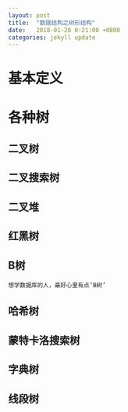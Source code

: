 ```yaml
---
layout: post
title:  "数据结构之树形结构"
date:   2018-01-20 0:21:00 +0800
categories: jekyll update
---
```

# 基本定义
# 各种树
## 二叉树
## 二叉搜索树
## 二叉堆
## 红黑树
## B树
`想学数据库的人，最好心里有点‘B树’`
## 哈希树
## 蒙特卡洛搜索树
## 字典树
## 线段树
